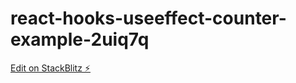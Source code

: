 # react-hooks-useeffect-counter-example-2uiq7q

[Edit on StackBlitz ⚡️](https://stackblitz.com/edit/react-hooks-useeffect-counter-example-2uiq7q)